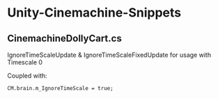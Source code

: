 # Unity-Cinemachine-Snippets


## CinemachineDollyCart.cs

IgnoreTimeScaleUpdate & IgnoreTimeScaleFixedUpdate for usage with Timescale 0

Coupled with:
```Csharp
CM.brain.m_IgnoreTimeScale = true;
```
